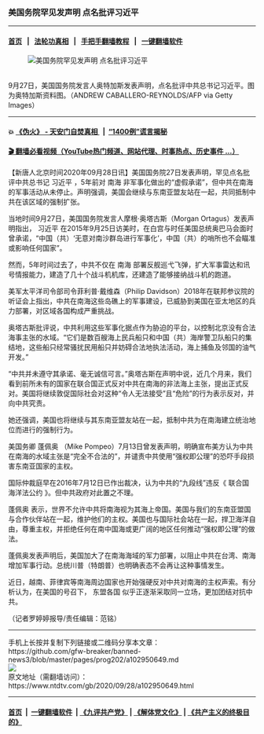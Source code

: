 ### 美国务院罕见发声明 点名批评习近平
------------------------

#### [首页](https://github.com/gfw-breaker/banned-news3/blob/master/README.md) &nbsp;&nbsp;|&nbsp;&nbsp; [法轮功真相](https://github.com/begood0513/basic/blob/master/README.md)  &nbsp;&nbsp;|&nbsp;&nbsp; [手把手翻墙教程](https://github.com/gfw-breaker/guides/wiki)  &nbsp;&nbsp;|&nbsp;&nbsp; [一键翻墙软件](https://github.com/gfw-breaker/nogfw/blob/master/README.md)  



<div><div class="featured_image">
 <figure>
  <img alt="美国务院罕见发声明 点名批评习近平" src="https://i.ntdtv.com/assets/uploads/2020/09/GettyImages-1148956142-800x450.jpg"/>
 </figure><br/>
 <span class="caption">
  9月27日，美国国务院发言人奥特加斯发表声明，点名批评中共总书记习近平。图为奥特加斯资料图。（ANDREW CABALLERO-REYNOLDS/AFP via Getty Images）
 </span>
</div>
</div><hr/>

#### 💥 [《伪火》 - 天安门自焚真相 ](http://158.247.195.190:10000/videos/blog/weihuo.html)&nbsp; |&nbsp; [“1400例”谎言揭秘  ](http://158.247.195.190:10000/videos/blog/jiexi1400.html)

#### [ 🎬  翻墙必看视频（YouTube热门频道、网站代理、时事热点、历史事件 ...）](https://github.com/gfw-breaker/links/blob/master/banned.md)

<div><div class="post_content" itemprop="articleBody">
 <p>
  【新唐人北京时间2020年09月28日讯】美国国务院27日发表声明，罕见点名批评中共总书记
  <ok href="https://www.ntdtv.com/gb/习近平.htm">
   习近平
  </ok>
  ，5年前对
  <ok href="https://www.ntdtv.com/gb/南海.htm">
   南海
  </ok>
  非军事化做出的“虚假承诺”，但中共在南海的军事活动从未停止。声明强调，美国会继续与东南亚盟友站在一起，共同抵制中共在该区域的强制扩张。
 </p>
 <p>
  当地时间9月27日，美国国务院发言人摩根·奥塔古斯（Morgan Ortagus）发表声明指出，
  <ok href="https://www.ntdtv.com/gb/习近平.htm">
   习近平
  </ok>
  在2015年9月25日访美时，在白宫与时任美国总统奥巴马会面时曾承诺，“中国（共）‘无意对南沙群岛进行军事化’，中国（共）的哨所也不会瞄准或影响任何国家”。
 </p>
 <p>
  然而，5年时间过去了，中共不仅在
  <ok href="https://www.ntdtv.com/gb/南海.htm">
   南海
  </ok>
  部署反舰巡弋飞弹，扩大军事雷达和讯号情报能力，建造了几十个战斗机机库，还建造了能够接纳战斗机的跑道。
 </p>
 <p>
  美军太平洋司令部司令菲利普·戴维森（Philip Davidson）2018年在联邦参议院的听证会上指出，中共在南海这些岛礁上的军事建设，已威胁到美国在亚太地区的兵力部署，对区域各国构成严重挑战。
 </p>
 <p>
  奥塔古斯批评说，中共利用这些军事化据点作为胁迫的平台，以控制北京没有合法海事主张的水域。“它们是数百艘海上民兵船只和中国（共）海岸警卫队船只的集结地，这些船只经常骚扰民用船只并妨碍合法地执法活动，海上捕鱼及邻国的油气开发。”
 </p>
 <p>
  “中共并未遵守其承诺、毫无诚信可言。”奥塔古斯在声明中说，近几个月来，我们看到前所未有的国家在联合国正式反对中共在南海的非法海上主张，提出正式反对。美国将继续敦促国际社会对这种“令人无法接受”且“危险”的行为表示反对，并向中共究责。
 </p>
 <p>
  她还强调，美国也将继续与其东南亚盟友站在一起，抵制中共为在南海建立统治地位而进行的强制行为。
 </p>
 <p>
  美国务卿
  <ok href="https://www.ntdtv.com/gb/蓬佩奥.htm">
   蓬佩奥
  </ok>
  （Mike Pompeo）7月13日曾发表声明，明确宣布美方认为中共在南海的水域主张是“完全不合法的”，并谴责中共使用“强权即公理”的恐吓手段损害东南亚国家的主权。
 </p>
 <p>
  国际仲裁庭早在2016年7月12日已作出裁决，认为中共的“九段线”违反《
  <ok href="https://www.ntdtv.com/gb/联合国海洋法公约.htm">
   联合国海洋法公约
  </ok>
  》。但中共政府对此置之不理。
 </p>
 <p>
  <ok href="https://www.ntdtv.com/gb/蓬佩奥.htm">
   蓬佩奥
  </ok>
  表示，世界不允许中共将南海视为其海上帝国。美国与我们的东南亚盟国与合作伙伴站在一起，维护他们的主权。美国也与国际社会站在一起，捍卫海洋自由，尊重主权，并拒绝任何在南中国海或更广阔的地区任何推动“强权即公理”的做法。
 </p>
 <p>
  蓬佩奥发表声明后，美国加大了在南海海域的军力部署，以阻止中共在台湾、南海增加军事行动。总统川普（特朗普）也明确表态不会再让这种事情发生。
 </p>
 <p>
  近日，越南、菲律宾等南海周边国家也开始强硬反对中共对南海的主权声索。有分析认为，在美国的号召下，
  <ok href="https://www.ntdtv.com/gb/东盟各国.htm">
   东盟各国
  </ok>
  似乎正逐渐采取同一立场，更加团结对抗中共。
 </p>
 <p>
  （记者罗婷婷报导/责任编辑：范铭）
 </p>
 <div class="single_ad">
 </div>
</div>
</div>
<hr/>
手机上长按并复制下列链接或二维码分享本文章：<br/>
https://github.com/gfw-breaker/banned-news3/blob/master/pages/prog202/a102950649.md <br/>
<a href='https://github.com/gfw-breaker/banned-news3/blob/master/pages/prog202/a102950649.md'><img src='https://github.com/gfw-breaker/banned-news3/blob/master/pages/prog202/a102950649.md.png'/></a> <br/>
原文地址（需翻墙访问）：https://www.ntdtv.com/gb/2020/09/28/a102950649.html


------------------------
#### [首页](https://github.com/gfw-breaker/banned-news3/blob/master/README.md) &nbsp;|&nbsp; [一键翻墙软件](https://github.com/gfw-breaker/nogfw/blob/master/README.md) &nbsp;| [《九评共产党》](https://github.com/gfw-breaker/9ping.md/blob/master/README.md#九评之一评共产党是什么) | [《解体党文化》](https://github.com/gfw-breaker/jtdwh.md/blob/master/README.md) | [《共产主义的终极目的》](https://github.com/gfw-breaker/gczydzjmd.md/blob/master/README.md)


<img src='http://gfw-breaker.win/banned-news3/pages/prog202/a102950649.md' width='0px' height='0px'/>